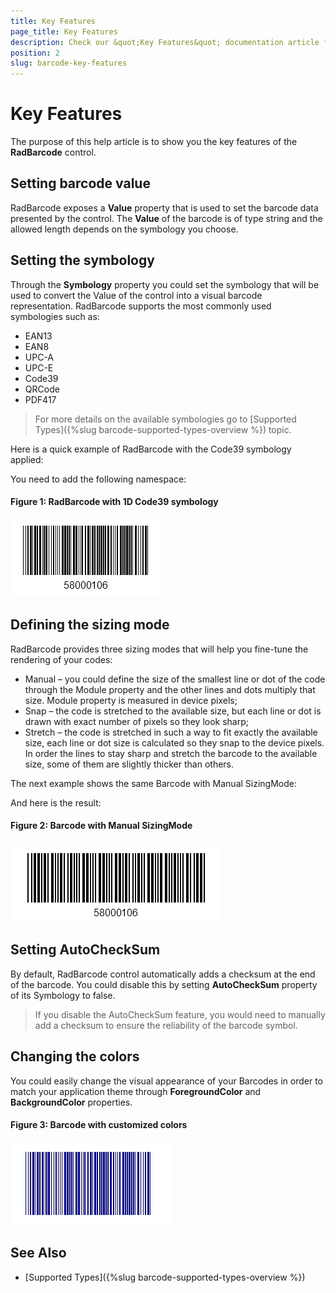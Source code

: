 ```yaml
---
title: Key Features
page_title: Key Features
description: Check our &quot;Key Features&quot; documentation article for Telerik Barcode for Xamarin control.
position: 2
slug: barcode-key-features
---
```


# Key Features

The purpose of this help article is to show you the key features of the **RadBarcode** control. 

## Setting barcode value

RadBarcode exposes a **Value** property that is used to set the barcode data presented by the control. The **Value** of the barcode is of type string and the allowed length depends on the symbology you choose.

## Setting the symbology

Through the **Symbology** property you could set the symbology that will be used to convert the Value of the control into a visual barcode representation.  RadBarcode supports the most commonly used symbologies such as:

* EAN13  
* EAN8  
* UPC-A  
* UPC-E  
* Code39  
* QRCode  
* PDF417   

>For more details on the available symbologies go to [Supported Types]({%slug barcode-supported-types-overview %}) topic.

Here is a quick example of RadBarcode with the Code39 symbology applied:

<snippet id='barcode-features-symbology'/>

You need to add the following namespace:

<snippet id='xmlns-telerikbarcode'/>

#### Figure 1:  RadBarcode with 1D Code39 symbology

![Barcode Symbology](images/barcode_setsymbology_1.png)
	
## Defining the sizing mode

RadBarcode provides three sizing modes that will help you fine-tune the rendering of your codes:

* Manual – you could define the size of the smallest line or dot of the code through the Module property and the other lines and dots multiply that size. Module property is measured in device pixels;
* Snap – the code is stretched to the available size, but each line or dot is drawn with exact number of pixels so they look sharp;
* Stretch – the code is stretched in such a way to fit exactly the available size, each line or dot size is calculated so they snap to the device pixels. In order the lines to stay sharp and stretch the barcode to the available size, some of them are slightly thicker than others.

The next example shows the same Barcode with Manual SizingMode:

<snippet id='barcode-features-sizingmode'/>

And here is the result:

#### Figure 2: Barcode with Manual SizingMode

![Barcode SizingMode](images/barcode_sizingmode.png)

## Setting AutoCheckSum

By default, RadBarcode control automatically adds a checksum at the end of the barcode. You could disable this by setting **AutoCheckSum** property of its Symbology to false.  

>If you disable the AutoCheckSum feature, you would need to manually add a checksum to ensure the reliability of the barcode symbol.

## Changing the colors

You could easily change the visual appearance of your Barcodes in order to match your application theme through **ForegroundColor** and **BackgroundColor** properties.

<snippet id='barcode-features-colors'/>
	
#### Figure 3: Barcode with customized colors

![Barcode Colors](images/barcode_colors.png)

## See Also

- [Supported Types]({%slug barcode-supported-types-overview %})
